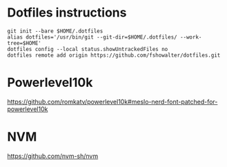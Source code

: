# Dotfiles instructions

```shell
git init --bare $HOME/.dotfiles
alias dotfiles='/usr/bin/git --git-dir=$HOME/.dotfiles/ --work-tree=$HOME'
dotfiles config --local status.showUntrackedFiles no
dotfiles remote add origin https://github.com/fshowalter/dotfiles.git
```

# Powerlevel10k
https://github.com/romkatv/powerlevel10k#meslo-nerd-font-patched-for-powerlevel10k

# NVM
https://github.com/nvm-sh/nvm